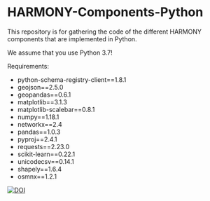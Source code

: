# HARMONY-Components-Python
This repository is for gathering the code of the different HARMONY components that are implemented in Python.

We assume that you use Python 3.7!

Requirements:

- python-schema-registry-client==1.8.1
- geojson==2.5.0
- geopandas==0.6.1
- matplotlib==3.1.3
- matplotlib-scalebar==0.8.1
- numpy==1.18.1
- networkx==2.4
- pandas==1.0.3
- pyproj==2.4.1
- requests==2.23.0
- scikit-learn==0.22.1
- unicodecsv==0.14.1
- shapely==1.6.4
- osmnx==1.2.1

[![DOI](https://zenodo.org/badge/609179688.svg)](https://doi.org/10.5281/zenodo.15641950)
